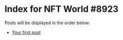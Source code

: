 # Index for NFT World #8923
Posts will be displayed in the order below:

- [Your first post](./001-first.md)

